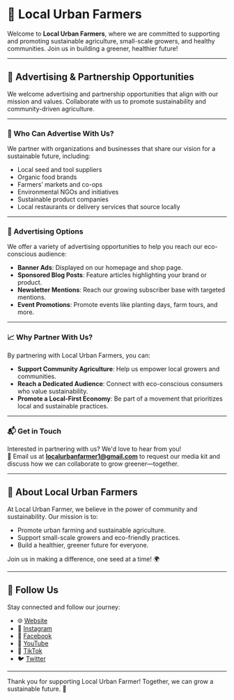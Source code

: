 # 🌱 Local Urban Farmers

Welcome to **Local Urban Farmers**, where we are committed to supporting and promoting sustainable agriculture, small-scale growers, and healthy communities. Join us in building a greener, healthier future!

---

## 📢 Advertising & Partnership Opportunities

We welcome advertising and partnership opportunities that align with our mission and values. Collaborate with us to promote sustainability and community-driven agriculture.

---

### 🤝 Who Can Advertise With Us?

We partner with organizations and businesses that share our vision for a sustainable future, including:

- Local seed and tool suppliers
- Organic food brands
- Farmers’ markets and co-ops
- Environmental NGOs and initiatives
- Sustainable product companies
- Local restaurants or delivery services that source locally

---

### 🎯 Advertising Options

We offer a variety of advertising opportunities to help you reach our eco-conscious audience:

- **Banner Ads**: Displayed on our homepage and shop page.
- **Sponsored Blog Posts**: Feature articles highlighting your brand or product.
- **Newsletter Mentions**: Reach our growing subscriber base with targeted mentions.
- **Event Promotions**: Promote events like planting days, farm tours, and more.

---

### 📈 Why Partner With Us?

By partnering with Local Urban Farmers, you can:

- **Support Community Agriculture**: Help us empower local growers and communities.
- **Reach a Dedicated Audience**: Connect with eco-conscious consumers who value sustainability.
- **Promote a Local-First Economy**: Be part of a movement that prioritizes local and sustainable practices.

---

### 📬 Get in Touch

Interested in partnering with us? We'd love to hear from you!  
📧 Email us at **[localurbanfarmer1@gmail.com](mailto:localurbanfarmer1@gmail.com)** to request our media kit and discuss how we can collaborate to grow greener—together.

---

## 🌟 About Local Urban Farmers

At Local Urban Farmer, we believe in the power of community and sustainability. Our mission is to:

- Promote urban farming and sustainable agriculture.
- Support small-scale growers and eco-friendly practices.
- Build a healthier, greener future for everyone.

Join us in making a difference, one seed at a time! 🌍

---

## 📌 Follow Us

Stay connected and follow our journey:  

- 🌐 [Website](https://www.localurbanfarmer.co.uk)  
- 📸 [Instagram](https://www.instagram.com/local_urban_farmer)  
- 📘 [Facebook](https://www.facebook.com/profile.php?id=61574070733800)  
- 🎥 [YouTube](https://youtube.com/@localurbanfarmers)  
- 🎵 [TikTok](http://tiktok.com/@local.urban.farmers)  
- 🐦 [Twitter](https://twitter.com/localurbanfarmers)  

---

Thank you for supporting Local Urban Farmer! Together, we can grow a sustainable future. 🌿
